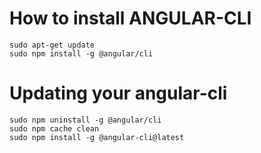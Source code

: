 # How to install ANGULAR-CLI

```
sudo apt-get update
sudo npm install -g @angular/cli

```

# Updating your angular-cli

```
sudo npm uninstall -g @angular/cli
sudo npm cache clean
sudo npm install -g @angular-cli@latest
```
